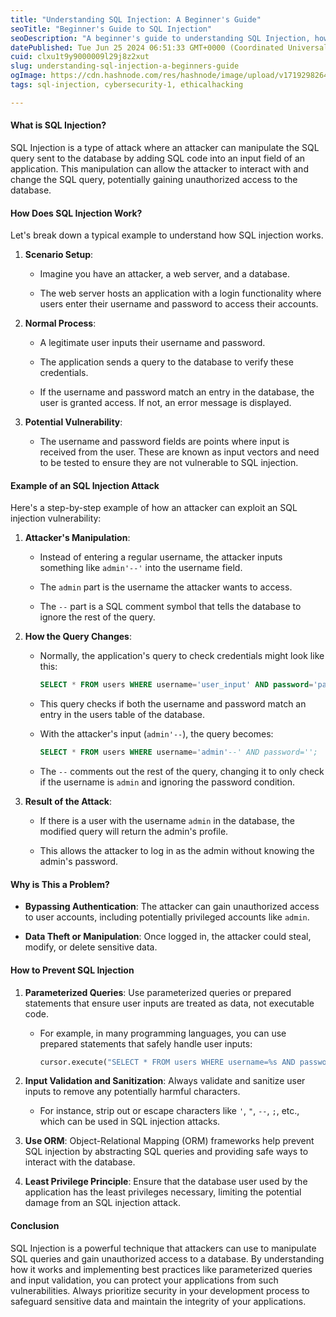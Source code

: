 ```yaml
---
title: "Understanding SQL Injection: A Beginner's Guide"
seoTitle: "Beginner's Guide to SQL Injection"
seoDescription: "A beginner's guide to understanding SQL Injection, how it works, examples of attacks, and best practices for prevention"
datePublished: Tue Jun 25 2024 06:51:33 GMT+0000 (Coordinated Universal Time)
cuid: clxu1t9y9000009l29j8z2xut
slug: understanding-sql-injection-a-beginners-guide
ogImage: https://cdn.hashnode.com/res/hashnode/image/upload/v1719298264632/2dd1d09d-d845-4698-842f-a4cb1fbbff47.gif
tags: sql-injection, cybersecurity-1, ethicalhacking

---
```


#### What is SQL Injection?

SQL Injection is a type of attack where an attacker can manipulate the SQL query sent to the database by adding SQL code into an input field of an application. This manipulation can allow the attacker to interact with and change the SQL query, potentially gaining unauthorized access to the database.

#### How Does SQL Injection Work?

Let's break down a typical example to understand how SQL injection works.

1. **Scenario Setup**:
    
    * Imagine you have an attacker, a web server, and a database.
        
    * The web server hosts an application with a login functionality where users enter their username and password to access their accounts.
        
2. **Normal Process**:
    
    * A legitimate user inputs their username and password.
        
    * The application sends a query to the database to verify these credentials.
        
    * If the username and password match an entry in the database, the user is granted access. If not, an error message is displayed.
        
3. **Potential Vulnerability**:
    
    * The username and password fields are points where input is received from the user. These are known as input vectors and need to be tested to ensure they are not vulnerable to SQL injection.
        

#### Example of an SQL Injection Attack

Here's a step-by-step example of how an attacker can exploit an SQL injection vulnerability:

1. **Attacker's Manipulation**:
    
    * Instead of entering a regular username, the attacker inputs something like `admin'--'` into the username field.
        
    * The `admin` part is the username the attacker wants to access.
        
    * The `--` part is a SQL comment symbol that tells the database to ignore the rest of the query.
        
2. **How the Query Changes**:
    
    * Normally, the application's query to check credentials might look like this:
        
        ```sql
        SELECT * FROM users WHERE username='user_input' AND password='password_input';
        ```
        
    * This query checks if both the username and password match an entry in the users table of the database.
        
    * With the attacker's input (`admin'--`), the query becomes:
        
        ```sql
        SELECT * FROM users WHERE username='admin'--' AND password='';
        ```
        
    * The `--` comments out the rest of the query, changing it to only check if the username is `admin` and ignoring the password condition.
        
3. **Result of the Attack**:
    
    * If there is a user with the username `admin` in the database, the modified query will return the admin's profile.
        
    * This allows the attacker to log in as the admin without knowing the admin's password.
        

#### Why is This a Problem?

* **Bypassing Authentication**: The attacker can gain unauthorized access to user accounts, including potentially privileged accounts like `admin`.
    
* **Data Theft or Manipulation**: Once logged in, the attacker could steal, modify, or delete sensitive data.
    

#### How to Prevent SQL Injection

1. **Parameterized Queries**: Use parameterized queries or prepared statements that ensure user inputs are treated as data, not executable code.
    
    * For example, in many programming languages, you can use prepared statements that safely handle user inputs:
        
        ```python
        cursor.execute("SELECT * FROM users WHERE username=%s AND password=%s", (username_input, password_input))
        ```
        
2. **Input Validation and Sanitization**: Always validate and sanitize user inputs to remove any potentially harmful characters.
    
    * For instance, strip out or escape characters like `'`, `"`, `--`, `;`, etc., which can be used in SQL injection attacks.
        
3. **Use ORM**: Object-Relational Mapping (ORM) frameworks help prevent SQL injection by abstracting SQL queries and providing safe ways to interact with the database.
    
4. **Least Privilege Principle**: Ensure that the database user used by the application has the least privileges necessary, limiting the potential damage from an SQL injection attack.
    

#### Conclusion

SQL Injection is a powerful technique that attackers can use to manipulate SQL queries and gain unauthorized access to a database. By understanding how it works and implementing best practices like parameterized queries and input validation, you can protect your applications from such vulnerabilities. Always prioritize security in your development process to safeguard sensitive data and maintain the integrity of your applications.